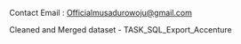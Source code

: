 Contact Email : Officialmusadurowoju@gmail.com

Cleaned and Merged dataset - TASK_SQL_Export_Accenture
